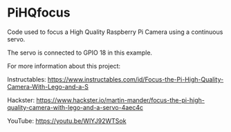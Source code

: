 # PiHQfocus
Code used to focus a High Quality Raspberry Pi Camera using a continuous servo.

The servo is connected to GPIO 18 in this example. 

For more information about this project: 

Instructables: https://www.instructables.com/id/Focus-the-Pi-High-Quality-Camera-With-Lego-and-a-S

Hackster: https://www.hackster.io/martin-mander/focus-the-pi-high-quality-camera-with-lego-and-a-servo-4aec4c

YouTube: https://youtu.be/WlYJ92WTSok


